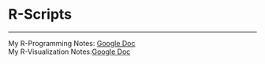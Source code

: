 # R-Scripts
***
My R-Programming Notes:
[Google Doc](https://docs.google.com/document/d/1YePvm-tAuF2clGCbOknqLveIWi9GzMT0OMPfYtrE-Gc/edit?usp=sharing)  
My R-Visualization Notes:[Google Doc](https://docs.google.com/document/d/1EbrAo4ZiL0pgq4HTb_syDySp0zqpavBugAlLA2QD9_E/edit?usp=sharing)
